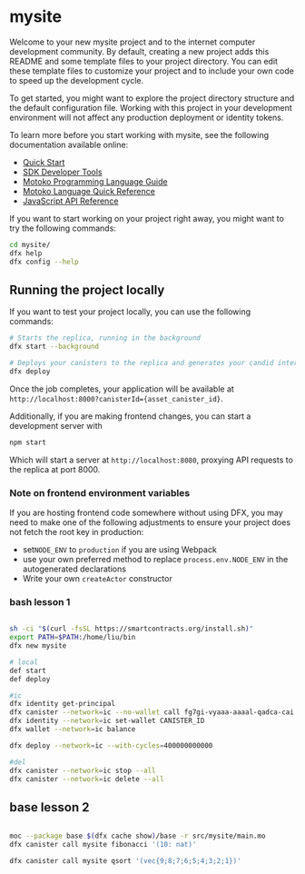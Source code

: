# mysite

Welcome to your new mysite project and to the internet computer development community. By default, creating a new project adds this README and some template files to your project directory. You can edit these template files to customize your project and to include your own code to speed up the development cycle.

To get started, you might want to explore the project directory structure and the default configuration file. Working with this project in your development environment will not affect any production deployment or identity tokens.

To learn more before you start working with mysite, see the following documentation available online:

- [Quick Start](https://sdk.dfinity.org/docs/quickstart/quickstart-intro.html)
- [SDK Developer Tools](https://sdk.dfinity.org/docs/developers-guide/sdk-guide.html)
- [Motoko Programming Language Guide](https://sdk.dfinity.org/docs/language-guide/motoko.html)
- [Motoko Language Quick Reference](https://sdk.dfinity.org/docs/language-guide/language-manual.html)
- [JavaScript API Reference](https://erxue-5aaaa-aaaab-qaagq-cai.raw.ic0.app)

If you want to start working on your project right away, you might want to try the following commands:

```bash
cd mysite/
dfx help
dfx config --help
```

## Running the project locally

If you want to test your project locally, you can use the following commands:

```bash
# Starts the replica, running in the background
dfx start --background

# Deploys your canisters to the replica and generates your candid interface
dfx deploy
```

Once the job completes, your application will be available at `http://localhost:8000?canisterId={asset_canister_id}`.

Additionally, if you are making frontend changes, you can start a development server with

```bash
npm start
```

Which will start a server at `http://localhost:8080`, proxying API requests to the replica at port 8000.

### Note on frontend environment variables

If you are hosting frontend code somewhere without using DFX, you may need to make one of the following adjustments to ensure your project does not fetch the root key in production:

- set`NODE_ENV` to `production` if you are using Webpack
- use your own preferred method to replace `process.env.NODE_ENV` in the autogenerated declarations
- Write your own `createActor` constructor


### bash lesson 1

```bash

sh -ci "$(curl -fsSL https://smartcontracts.org/install.sh)"
export PATH=$PATH:/home/liu/bin
dfx new mysite

# local
def start 
def deploy

#ic
dfx identity get-principal
dfx canister --network=ic --no-wallet call fg7gi-vyaaa-aaaal-qadca-cai redeem '("xxxx-yyyy-zzz")'
dfx identity --network=ic set-wallet CANISTER_ID
dfx wallet --network=ic balance

dfx deploy --network=ic --with-cycles=400000000000

#del
dfx canister --network=ic stop --all
dfx canister --network=ic delete --all

```

## base lesson 2

```bash

moc --package base $(dfx cache show)/base -r src/mysite/main.mo
dfx canister call mysite fibonacci '(10: nat)' 

dfx canister call mysite qsort '(vec{9;8;7;6;5;4;3;2;1})' 

```